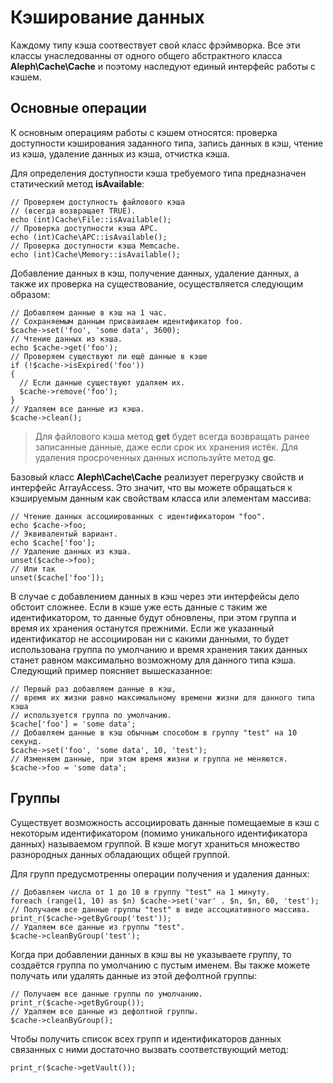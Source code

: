 Кэширование данных
==================



Каждому типу кэша соотвествует свой класс фрэймворка. Все эти классы
унаследованны от одного общего абстрактного класса **Aleph\Cache\Cache** и
поэтому наследуют единый интерфейс работы с кэшем.



Основные операции
-----------------



К основным операциям работы с кэшем относятся: проверка доступности кэширования
заданного типа, запись данных в кэш, чтение из кэша, удаление данных из кэша,
отчистка кэша.

Для определения доступности кэша требуемого типа предназначен статический метод
**isAvailable**:

~~~~~~~~~~~~~~~~~~~~~~~~~~~~~~~~~~~~~~~~~~~~~~~~~~~~~~~~~~~~~~~~~~~~~~~~~~~~~~~~
// Проверяем доступность файлового кэша 
// (всегда возвращает TRUE). 
echo (int)Cache\File::isAvailable();
// Проверка доступности кэша APC.
echo (int)Cache\APC::isAvailable();
// Проверка доступности кэша Memcache.
echo (int)Cache\Memory::isAvailable();
~~~~~~~~~~~~~~~~~~~~~~~~~~~~~~~~~~~~~~~~~~~~~~~~~~~~~~~~~~~~~~~~~~~~~~~~~~~~~~~~

Добавление данных в кэш, получение данных, удаление данных, а также их проверка
на существование, осуществляется следующим образом:

~~~~~~~~~~~~~~~~~~~~~~~~~~~~~~~~~~~~~~~~~~~~~~~~~~~~~~~~~~~~~~~~~~~~~~~~~~~~~~~~
// Добавляем данные в кэш на 1 час.
// Сохраняемым данным присваиваем идентификатор foo.
$cache->set('foo', 'some data', 3600);
// Чтение данных из кэша.
echo $cache->get('foo');
// Проверяем существуют ли ещё данные в кэше
if (!$cache->isExpired('foo'))
{
  // Если данные существуют удаляем их.
  $cache->remove('foo');
}
// Удаляем все данные из кэша.
$cache->clean();
~~~~~~~~~~~~~~~~~~~~~~~~~~~~~~~~~~~~~~~~~~~~~~~~~~~~~~~~~~~~~~~~~~~~~~~~~~~~~~~~

>   Для файлового кэша метод **get** будет всегда возвращать ранее записанные
>   данные, даже если срок их хранения истёк. Для удаления просроченных данных
>   используйте метод **gc**.

Базовый класс **Aleph\Cache\Cache** реализует перегрузку свойств и интерфейс
ArrayAccess. Это значит, что вы можете обращаться к кэшируемым данным как
свойствам класса или элементам массива:

~~~~~~~~~~~~~~~~~~~~~~~~~~~~~~~~~~~~~~~~~~~~~~~~~~~~~~~~~~~~~~~~~~~~~~~~~~~~~~~~
// Чтение данных ассоциированных с идентификатором "foo".
echo $cache->foo;
// Эквивалентый вариант.
echo $cache['foo'];
// Удаление данных из кэша.
unset($cache->foo);
// Или так
unset($cache['foo']);
~~~~~~~~~~~~~~~~~~~~~~~~~~~~~~~~~~~~~~~~~~~~~~~~~~~~~~~~~~~~~~~~~~~~~~~~~~~~~~~~

В случае с добавлением данных в кэш через эти интерфейсы дело обстоит сложнее.
Если в кэше уже есть данные с таким же идентификатором, то данные будут
обновлены, при этом группа и время их хранения останутся прежними. Если же
указанный идентификатор не ассоциирован ни с какими данными, то будет
использована группа по умолчанию и время хранения таких данных станет равном
максимально возможному для данного типа кэша. Следующий пример поясняет
вышесказанное:

~~~~~~~~~~~~~~~~~~~~~~~~~~~~~~~~~~~~~~~~~~~~~~~~~~~~~~~~~~~~~~~~~~~~~~~~~~~~~~~~
// Первый раз добавляем данные в кэш, 
// время их жизни равно максимальному времени жизни для данного типа кэша
// используется группа по умолчанию.
$cache['foo'] = 'some data';
// Добавляем данные в кэш обычным способом в группу "test" на 10 секунд. 
$cache->set('foo', 'some data', 10, 'test');
// Изменяем данные, при этом время жизни и группа не меняются.
$cache->foo = 'some data';

~~~~~~~~~~~~~~~~~~~~~~~~~~~~~~~~~~~~~~~~~~~~~~~~~~~~~~~~~~~~~~~~~~~~~~~~~~~~~~~~



Группы
------



Существует возможность ассоциировать данные помещаемые в кэш с некоторым
идентификатором (помимо уникального идентификатора данных) называемом группой. В
кэше могут храниться множество разнородных данных обладающих общей группой.

Для групп предусмотренны операции получения и удаления данных:

~~~~~~~~~~~~~~~~~~~~~~~~~~~~~~~~~~~~~~~~~~~~~~~~~~~~~~~~~~~~~~~~~~~~~~~~~~~~~~~~
// Добавляем числа от 1 до 10 в группу "test" на 1 минуту.
foreach (range(1, 10) as $n) $cache->set('var' . $n, $n, 60, 'test');
// Получаем все данные группы "test" в виде ассоциативного массива.
print_r($cache->getByGroup('test'));
// Удаляем все данные из группы "test".
$cache->cleanByGroup('test');
~~~~~~~~~~~~~~~~~~~~~~~~~~~~~~~~~~~~~~~~~~~~~~~~~~~~~~~~~~~~~~~~~~~~~~~~~~~~~~~~

Когда при добавлении данных в кэш вы не указываете группу, то создаётся группа
по умолчанию с пустым именем. Вы также можете получать или удалять данные из
этой дефолтной группы:

~~~~~~~~~~~~~~~~~~~~~~~~~~~~~~~~~~~~~~~~~~~~~~~~~~~~~~~~~~~~~~~~~~~~~~~~~~~~~~~~
// Получаем все данные группы по умолчанию.
print_r($cache->getByGroup());
// Удаляем все данные из дефолтной группы.
$cache->cleanByGroup();
~~~~~~~~~~~~~~~~~~~~~~~~~~~~~~~~~~~~~~~~~~~~~~~~~~~~~~~~~~~~~~~~~~~~~~~~~~~~~~~~

Чтобы получить список всех групп и идентификаторов данных связанных с ними
достаточно вызвать соответствующий метод:

~~~~~~~~~~~~~~~~~~~~~~~~~~~~~~~~~~~~~~~~~~~~~~~~~~~~~~~~~~~~~~~~~~~~~~~~~~~~~~~~
print_r($cache->getVault());
~~~~~~~~~~~~~~~~~~~~~~~~~~~~~~~~~~~~~~~~~~~~~~~~~~~~~~~~~~~~~~~~~~~~~~~~~~~~~~~~
